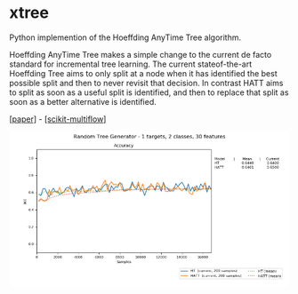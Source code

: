 # xtree

Python implemention of the Hoeffding AnyTime Tree algorithm.

Hoeffding AnyTime Tree makes a simple change to the current de facto standard for incremental tree learning. The current stateof-the-art Hoeffding Tree aims to only split at a node when it has identified the best possible split and then to never revisit that decision. In contrast HATT aims to split as soon as a useful split is identified, and then to replace that split as soon as a better alternative is identified.

[[paper]](https://arxiv.org/pdf/1802.08780.pdf) - [[scikit-multiflow]](https://github.com/scikit-multiflow/scikit-multiflow/blob/master/src/skmultiflow/trees/hoeffding_tree.py)

![](example.png)
